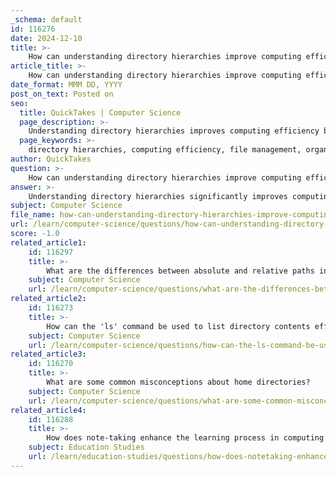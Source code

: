```yaml
---
_schema: default
id: 116276
date: 2024-12-10
title: >-
    How can understanding directory hierarchies improve computing efficiency?
article_title: >-
    How can understanding directory hierarchies improve computing efficiency?
date_format: MMM DD, YYYY
post_on_text: Posted on
seo:
  title: QuickTakes | Computer Science
  page_description: >-
    Understanding directory hierarchies improves computing efficiency by enabling organized file management, simplified navigation, and efficient operations, leading to enhanced security, scalability, and overall user experience.
  page_keywords: >-
    directory hierarchies, computing efficiency, file management, organized directory structure, navigation, efficient file operations, security, scalability, user experience, file access
author: QuickTakes
question: >-
    How can understanding directory hierarchies improve computing efficiency?
answer: >-
    Understanding directory hierarchies significantly improves computing efficiency in several ways:\n\n1. **Organized File Management**: A well-structured directory hierarchy allows users to categorize files systematically. This organization makes it easier to locate and access files quickly, reducing the time spent searching for documents or data. For instance, a tree-like structure with a root directory and branching subdirectories helps users navigate through files intuitively.\n\n2. **Simplified Navigation**: The hierarchical nature of directory structures simplifies system navigation. Users can easily understand the relationship between files and folders, which enhances their ability to manage and maintain their data. This is particularly important in operating systems like Windows, where the directory tree structure visually represents the organization of files.\n\n3. **Efficient Operations**: Directory structures facilitate efficient operations such as file creation, searching, deletion, and updating. With a clear hierarchy, users can perform these tasks more effectively, as they can quickly identify the location of files and folders. This efficiency is a significant improvement over older, less organized directory systems.\n\n4. **Enhanced Security and Scalability**: A well-defined directory structure contributes to enhanced security by allowing for better access control and permissions management. As data grows, a scalable directory structure can accommodate new files and folders without becoming unwieldy, ensuring that users can continue to manage their data effectively.\n\n5. **Improved User Experience**: By understanding the directory hierarchy, users can leverage basic directory commands (like `pwd` to print the working directory or `ls` to list files) more effectively. This knowledge enhances their overall computing experience, making them more productive and confident in managing their files.\n\nIn summary, a clear understanding of directory hierarchies not only streamlines file management and navigation but also enhances overall computing efficiency, making it an essential concept for users to grasp.
subject: Computer Science
file_name: how-can-understanding-directory-hierarchies-improve-computing-efficiency.md
url: /learn/computer-science/questions/how-can-understanding-directory-hierarchies-improve-computing-efficiency
score: -1.0
related_article1:
    id: 116297
    title: >-
        What are the differences between absolute and relative paths in directory navigation?
    subject: Computer Science
    url: /learn/computer-science/questions/what-are-the-differences-between-absolute-and-relative-paths-in-directory-navigation
related_article2:
    id: 116273
    title: >-
        How can the 'ls' command be used to list directory contents effectively?
    subject: Computer Science
    url: /learn/computer-science/questions/how-can-the-ls-command-be-used-to-list-directory-contents-effectively
related_article3:
    id: 116270
    title: >-
        What are some common misconceptions about home directories?
    subject: Computer Science
    url: /learn/computer-science/questions/what-are-some-common-misconceptions-about-home-directories
related_article4:
    id: 116288
    title: >-
        How does note-taking enhance the learning process in computing courses?
    subject: Education Studies
    url: /learn/education-studies/questions/how-does-notetaking-enhance-the-learning-process-in-computing-courses
---
```


&nbsp;